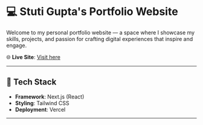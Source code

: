# 💻 Stuti Gupta's Portfolio Website

Welcome to my personal portfolio website — a space where I showcase my skills, projects, and passion for crafting digital experiences that inspire and engage.

🌐 **Live Site**: [Visit here](https://v0-portfolio-website-makeover-seven.vercel.app/)

---

## 🔧 Tech Stack

- **Framework**: Next.js (React)
- **Styling**: Tailwind CSS
- **Deployment**: Vercel

---
